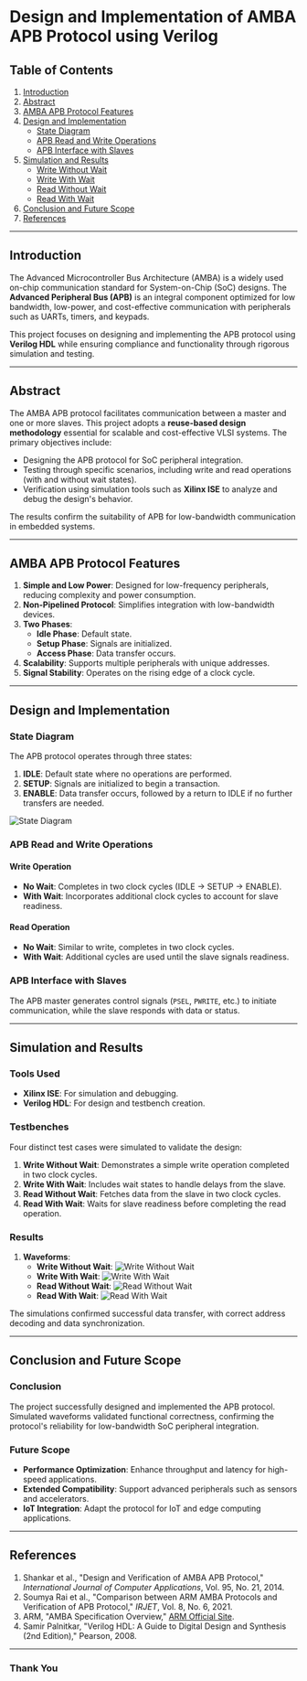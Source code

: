 # Design and Implementation of AMBA APB Protocol using Verilog

## Table of Contents
1. [Introduction](#introduction)
2. [Abstract](#abstract)
3. [AMBA APB Protocol Features](#amba-apb-protocol-features)
4. [Design and Implementation](#design-and-implementation)
    - [State Diagram](#state-diagram)
    - [APB Read and Write Operations](#apb-read-and-write-operations)
    - [APB Interface with Slaves](#apb-interface-with-slaves)
5. [Simulation and Results](#simulation-and-results)
    - [Write Without Wait](#write-without-wait)
    - [Write With Wait](#write-with-wait)
    - [Read Without Wait](#read-without-wait)
    - [Read With Wait](#read-with-wait)
6. [Conclusion and Future Scope](#conclusion-and-future-scope)
7. [References](#references)

---

## Introduction
The Advanced Microcontroller Bus Architecture (AMBA) is a widely used on-chip communication standard for System-on-Chip (SoC) designs. The **Advanced Peripheral Bus (APB)** is an integral component optimized for low bandwidth, low-power, and cost-effective communication with peripherals such as UARTs, timers, and keypads.

This project focuses on designing and implementing the APB protocol using **Verilog HDL** while ensuring compliance and functionality through rigorous simulation and testing.

---

## Abstract
The AMBA APB protocol facilitates communication between a master and one or more slaves. This project adopts a **reuse-based design methodology** essential for scalable and cost-effective VLSI systems. The primary objectives include:
- Designing the APB protocol for SoC peripheral integration.
- Testing through specific scenarios, including write and read operations (with and without wait states).
- Verification using simulation tools such as **Xilinx ISE** to analyze and debug the design's behavior.

The results confirm the suitability of APB for low-bandwidth communication in embedded systems.

---

## AMBA APB Protocol Features
1. **Simple and Low Power**: Designed for low-frequency peripherals, reducing complexity and power consumption.
2. **Non-Pipelined Protocol**: Simplifies integration with low-bandwidth devices.
3. **Two Phases**:
   - **Idle Phase**: Default state.
   - **Setup Phase**: Signals are initialized.
   - **Access Phase**: Data transfer occurs.
5. **Scalability**: Supports multiple peripherals with unique addresses.
6. **Signal Stability**: Operates on the rising edge of a clock cycle.

---

## Design and Implementation

### State Diagram
The APB protocol operates through three states:
1. **IDLE**: Default state where no operations are performed.
2. **SETUP**: Signals are initialized to begin a transaction.
3. **ENABLE**: Data transfer occurs, followed by a return to IDLE if no further transfers are needed.

![State Diagram](![image](https://github.com/user-attachments/assets/7713d7bc-a52e-4ede-98d4-f1b48631fa48)
)

### APB Read and Write Operations
#### Write Operation
- **No Wait**: Completes in two clock cycles (IDLE → SETUP → ENABLE).
- **With Wait**: Incorporates additional clock cycles to account for slave readiness.

#### Read Operation
- **No Wait**: Similar to write, completes in two clock cycles.
- **With Wait**: Additional cycles are used until the slave signals readiness.

### APB Interface with Slaves
The APB master generates control signals (`PSEL`, `PWRITE`, etc.) to initiate communication, while the slave responds with data or status.

---

## Simulation and Results
### Tools Used
- **Xilinx ISE**: For simulation and debugging.
- **Verilog HDL**: For design and testbench creation.

### Testbenches
Four distinct test cases were simulated to validate the design:
1. **Write Without Wait**: Demonstrates a simple write operation completed in two clock cycles.
2. **Write With Wait**: Includes wait states to handle delays from the slave.
3. **Read Without Wait**: Fetches data from the slave in two clock cycles.
4. **Read With Wait**: Waits for slave readiness before completing the read operation.

### Results
1. **Waveforms**:
    - **Write Without Wait**: ![Write Without Wait](![image](https://github.com/user-attachments/assets/57153d8a-b2d0-4d7b-b309-31dfb9ab419b)
)
    - **Write With Wait**: ![Write With Wait](![image](https://github.com/user-attachments/assets/39d8c34d-d8ec-4942-9280-21161c253632)
)
    - **Read Without Wait**: ![Read Without Wait](![image](https://github.com/user-attachments/assets/33bca022-117f-4346-ba69-df6d7b5f3d82)
)
    - **Read With Wait**: ![Read With Wait](![image](https://github.com/user-attachments/assets/e1e903f7-a53a-4a9e-8aaf-950cb338d57f)
)

The simulations confirmed successful data transfer, with correct address decoding and data synchronization.

---

## Conclusion and Future Scope
### Conclusion
The project successfully designed and implemented the APB protocol. Simulated waveforms validated functional correctness, confirming the protocol's reliability for low-bandwidth SoC peripheral integration.

### Future Scope
- **Performance Optimization**: Enhance throughput and latency for high-speed applications.
- **Extended Compatibility**: Support advanced peripherals such as sensors and accelerators.
- **IoT Integration**: Adapt the protocol for IoT and edge computing applications.

---

## References
1. Shankar et al., "Design and Verification of AMBA APB Protocol," *International Journal of Computer Applications*, Vol. 95, No. 21, 2014.
2. Soumya Rai et al., "Comparison between ARM AMBA Protocols and Verification of APB Protocol," *IRJET*, Vol. 8, No. 6, 2021.
3. ARM, "AMBA Specification Overview," [ARM Official Site](http://www.arm.com).
4. Samir Palnitkar, "Verilog HDL: A Guide to Digital Design and Synthesis (2nd Edition)," Pearson, 2008.

---

### Thank You
